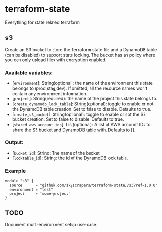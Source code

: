 # terraform-state
Everything for state related terraform

## s3
Create an S3 bucket to store the Terraform state file and a DynamoDB table (can be disabled) to support state locking.
The bucket has an policy where you can only upload files with encryption enabled.

### Available variables:
 * [`environment`]: String(optional): the name of the environment this state belongs to (prod,stag,dev). If omitted, all the resource names won't contain any environment information.
 * [`project`]: String(required): the name of the project this state belongs to.
 * [`create_dynamodb_lock_table`]: String(optional): toggle to enable or not the DynamoDB table creation. Set to false to disable. Defaults to true.
 * [`create_s3_bucket`]: String(optional): toggle to enable or not the S3 bucket creation. Set to false to disable. Defaults to true.
 * [`shared_aws_account_ids`]: List(optional): A list of AWS account IDs to share the S3 bucket and DynamoDB table with. Defaults to [].

### Output:
 * [`bucket_id`]: String: The name of the bucket
 * [`locktable_id`]: String: the id of the DynamoDB lock table.

### Example
```
module "s3" {
  source      = "github.com/skyscrapers/terraform-state//s3?ref=1.0.0"
  environment = "test"
  project     = "some-project"
}
```

## TODO

Document multi-environment setup use-case.

